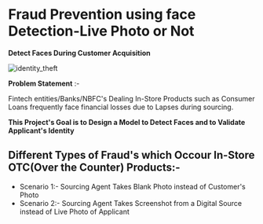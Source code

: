 # Fraud Prevention using face Detection-Live Photo or Not
**Detect Faces During Customer Acquisition**

![identity_theft](https://user-images.githubusercontent.com/117473489/222637433-650202d3-cdbf-493d-9e5e-02c7e624a76a.jpg)

**Problem Statement** :-

Fintech entities/Banks/NBFC's Dealing In-Store Products such as Consumer Loans
frequently face financial losses due to Lapses during sourcing.

**This Project's Goal is to Design a Model to Detect Faces and to Validate Applicant's Identity**

## Different Types of Fraud's which Occour In-Store OTC(Over the Counter) Products:-


- Scenario 1:- Sourcing Agent Takes Blank Photo instead of Customer's Photo
- Scenario 2:- Sourcing Agent Takes Screenshot from a Digital Source instead of Live Photo of Applicant




